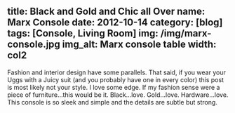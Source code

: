 title: Black and Gold and Chic all Over
name: Marx Console
date: 2012-10-14
category: [blog]
tags: [Console, Living Room]
img: /img/marx-console.jpg
img_alt: Marx console table
width: col2
---
Fashion and interior design have some parallels.  That said, if you wear your Uggs with a Juicy suit (and you probably have one in every color) this post is most likely not your style.  <span class="standout">I love some edge.</span>  If my fashion sense were a piece of furniture...this would be it.  Black...love.  Gold...love.  Hardware...love.  This console is so sleek and simple and the details are subtle but strong. 